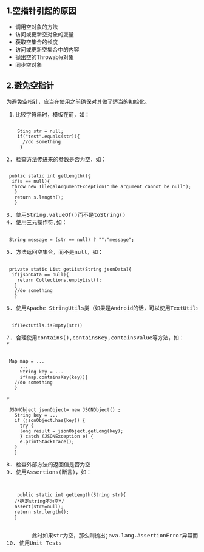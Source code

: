 1.空指针引起的原因
----
* 调用空对象的方法
* 访问或更新空对象的变量
* 获取空集合的长度
* 访问或更新空集合中的内容
* 抛出空的Throwable对象
* 同步空对象

2.避免空指针
----
为避免空指针，应当在使用之前确保对其做了适当的初始化。

1. 比较字符串时，模板在前，如：
<pre><code>
    Sting str = null;
    if("test".equals(str)){
      //do something
     }
</code><pre>
2. 检查方法传进来的参数是否为空，如：
<pre><code>
 public static int getLength(){
  if(s == null){
  throw new IllegalArgumentException("The argument cannot be null");    
   }
   return s.length();
   }</code><pre>
3. 使用String.valueOf()而不是toString()
4. 使用三元操作符,如：
  <pre><code> String message = (str == null) ? "":"message";</code><pre>
5. 方法返回空集合，而不是null，如：
	<pre><code> private static List<Integer> getList(String jsonData){
  if(jsonData == null){
    return Collections.emptyList();
   }
   //do something
   }</code><pre>
6. 使用Apache StringUtils类（如果是Android的话，可以使用TextUtils.isEmpty()方法），如：
	    <pre><code>  if(TextUtils.isEmpty(str))</code><pre>
7. 合理使用contains(),containsKey,containsValue等方法，如：
* 
	<pre><code> Map<String, String> map = ...
	 ...
	 String key = ...
	 if(map.containsKey(key)){
   //do something
   }</code><pre>
*  <pre><code> JSONObject jsonObject= new JSONObject() ;
   String key = ...
   if (jsonObject.has(key)) {
     try {
     long result = jsonObject.getLong(key);
     } catch (JSONException e) {
     e.printStackTrace();
   }
   }</code><pre>
8. 检查外部方法的返回值是否为空
9. 使用Assertions(断言)，如：
	<pre><code> 
	public static int getLength(String str){
   /*确定string不为空*/
   assert(str!=null);
   return str.length();
   }</code><pre>
	
    	此时如果str为空，那么则抛出java.lang.AssertionError异常而不是空指针异常
10. 使用Unit Tests
